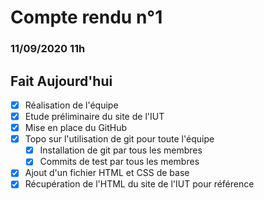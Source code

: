 # Compte rendu n°1
### 11/09/2020 11h

## Fait Aujourd'hui
- [x] Réalisation de l'équipe
- [x] Etude préliminaire du site de l'IUT
- [x] Mise en place du GitHub
- [x] Topo sur l'utilisation de git pour toute l'équipe
  - [x] Installation de git par tous les membres
  - [x] Commits de test par tous les membres
- [x] Ajout d'un fichier HTML et CSS de base
- [x] Récupération de l'HTML du site de l'IUT pour référence
